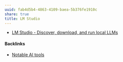 ```yaml
---
uuid: fab4d5b4-4863-4109-baea-5b376fe1910c
share: true
title: LM Studio
---
```

* [LM Studio - Discover, download, and run local LLMs](https://lmstudio.ai/)

#### Backlinks

* [Notable AI tools](/1f16e3ec-47c6-4f57-97a6-4ab3bbec3237)